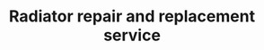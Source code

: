 ---
title: "Radiator repair and replacement service"
alt: "Repairing or replacing faulty radiators for consistent heating performance"
description: "Repairing or replacing faulty radiators for consistent heating performance"
category: "plumber"
subcategory: "radiator-repair-replacement"
image: "/tradespeople/plumber/radiator-repair-replacement.png"
ogImage: "/tradespeople/plumber/radiator-repair-replacement.png"
colour: "blue"
pathtxt: "Radiator repair and replacement"
published: true
---